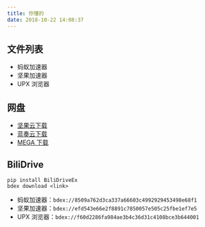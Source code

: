 ```yaml
---
title: 你懂的
date: 2018-10-22 14:08:37
---
```


## 文件列表

+   蚂蚁加速器
+   坚果加速器
+   UPX 浏览器

## 网盘

+   [坚果云下载](https://www.jianguoyun.com/p/DYBQ2-AQuIfrBRjgttMC)
+   [蓝奏云下载](https://www.lanzous.com/b00z7h33g)
+   [MEGA 下载](https://mega.nz/#F!6ZVT0CDJ!PYi9M1Ur0h-GvPDaNSZTEA)

## BiliDrive

```
pip install BiliDriveEx
bdex download <link>
```

+   蚂蚁加速器：`bdex://8509a762d3ca337a66603c4992929453498e68f1`
+   坚果加速器：`bdex://efd543e66e2f8891c7850057e505c25fbe1ef7e5`
+   UPX 浏览器：`bdex://f60d2286fa984ae3b4c36d31c4108bce3b644001`